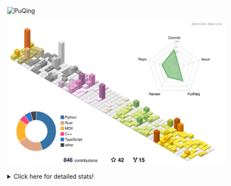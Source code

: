 ![PuQing](https://user-images.githubusercontent.com/27223114/171565019-9a56fae6-b08b-421f-99db-7e830da42371.png)

![](./profile-3d-contrib/profile-season-animate.svg)

<details>
<summary>Click here for detailed stats!</summary>

<!--START_SECTION:waka-->
![Lines of code](https://img.shields.io/badge/From%20Hello%20World%20I%27ve%20Written-1.4%20million%20lines%20of%20code-blue)

**🐱 My GitHub Data** 

> 📦 413.2 kB Used in GitHub's Storage 
 > 
> 🏆 718 Contributions in the Year 2024
 > 
> 🚫 Not Opted to Hire
 > 
> 📜 61 Public Repositories 
 > 
> 🔑 30 Private Repositories 
 > 
**I'm an Early 🐤** 

```text
🌞 Morning                534 commits         ██░░░░░░░░░░░░░░░░░░░░░░░   06.84 % 
🌆 Daytime                3379 commits        ███████████░░░░░░░░░░░░░░   43.30 % 
🌃 Evening                1740 commits        ██████░░░░░░░░░░░░░░░░░░░   22.30 % 
🌙 Night                  2150 commits        ███████░░░░░░░░░░░░░░░░░░   27.55 % 
```


📊 **This Week I Spent My Time On** 

```text
💬 Programming Languages: 
Browsing                 13 hrs 28 mins      █████████░░░░░░░░░░░░░░░░   37.63 % 
Searching                5 hrs 57 mins       ████░░░░░░░░░░░░░░░░░░░░░   16.62 % 
GitHubing                5 hrs 42 mins       ████░░░░░░░░░░░░░░░░░░░░░   15.93 % 
Python                   3 hrs 22 mins       ██░░░░░░░░░░░░░░░░░░░░░░░   09.40 % 
Fish Touching            2 hrs 35 mins       ██░░░░░░░░░░░░░░░░░░░░░░░   07.23 % 

🔥 Editors: 
Chrome                   28 hrs 10 mins      ████████████████████░░░░░   78.68 % 
VS Code                  5 hrs 49 mins       ████░░░░░░░░░░░░░░░░░░░░░   16.25 % 
fish                     1 hr 49 mins        █░░░░░░░░░░░░░░░░░░░░░░░░   05.08 % 

💻 Operating System: 
Mac                      30 hrs 9 mins       █████████████████████░░░░   84.24 % 
WSL                      2 hrs 58 mins       ██░░░░░░░░░░░░░░░░░░░░░░░   08.29 % 
Linux                    2 hrs 40 mins       ██░░░░░░░░░░░░░░░░░░░░░░░   07.47 % 
```


<!--END_SECTION:waka-->
</details>
